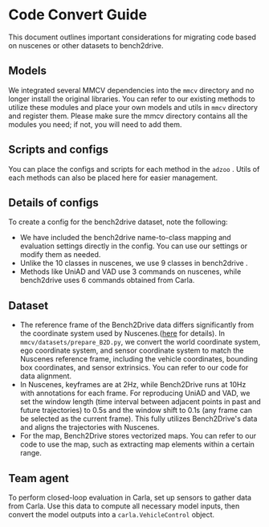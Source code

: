 # Code Convert Guide

This document outlines important considerations for migrating code based on nuscenes or other datasets to bench2drive.

## Models

We integrated several MMCV dependencies into the `mmcv` directory and no longer install the original libraries. You can refer to our existing methods to utilize these modules and place your own models and utils in `mmcv` directory and register them. Please make sure the mmcv directory contains all the modules you need; if not, you will need to add them.

## Scripts and configs

You can place the configs and scripts for each method in the `adzoo` . Utils of each methods can also be placed here for easier management.

## Details of configs

To create a config for the bench2drive dataset, note the following:

- We have included the bench2drive name-to-class mapping and evaluation settings directly in the config. You can use our settings or modify them as needed.
- Unlike the 10 classes in nuscenes, we use 9 classes in bench2drive .
- Methods like UniAD and VAD use 3 commands on nuscenes, while bench2drive uses 6 commands obtained from Carla.

## Dataset

- The reference frame of the Bench2Drive data differs significantly from the coordinate system used by Nuscenes.([here](https://github.com/Thinklab-SJTU/Bench2Drive/blob/main/docs/anno.md) for details). In `mmcv/datasets/prepare_B2D.py`, we convert the world coordinate system, ego coordinate system, and sensor coordinate system to match the Nuscenes reference frame, including the vehicle coordinates, bounding box coordinates, and sensor extrinsics. You can refer to our code for data alignment. 
- In Nuscenes, keyframes are at 2Hz, while Bench2Drive runs at 10Hz with annotations for each frame. For reproducing UniAD and VAD, we set the window length (time interval between adjacent points in past and future trajectories) to 0.5s and the window shift to 0.1s (any frame can be selected as the current frame). This fully utilizes Bench2Drive's data and aligns the trajectories with Nuscenes.
- For the map, Bench2Drive stores vectorized maps.  You can refer to our code to use the map, such as extracting map elements within a certain range.

## Team agent

To perform closed-loop evaluation in Carla, set up sensors to gather data from Carla. Use this data to compute all necessary model inputs, then convert the model outputs into a `carla.VehicleControl` object.